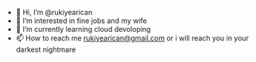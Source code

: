 - 👋 Hi, I’m @rukiyearican
- 👀 I’m interested in fine jobs and my wife 
- 🌱 I’m currently learning cloud devoloping
- 📫 How to reach me rukiyearican@gmail.com or i will reach you in your darkest nightmare

<!---
rukiyearican/rukiyearican is a ✨ special ✨ repository because its `README.md` (this file) appears on your GitHub profile.
You can click the Preview link to take a look at your changes.
--->
